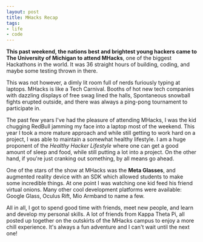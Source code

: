 ```yaml
---
layout: post
title: MHacks Recap
tags:
- life
- code
---
```


**This past weekend, the nations best and brightest young hackers came to The University of Michigan to attend MHacks**, one of the biggest Hackathons in the world. It was 36 straight hours of building, coding, and maybe some testing thrown in there. 

This was not however, a dimly lit room full of nerds furiously typing at laptops. MHacks is like a Tech Carnival. Booths of hot new tech companies with dazzling displays of free swag lined the halls, Spontaneous snowball fights erupted outside, and there was always a ping-pong tournament to participate in.

The past few years I've had the pleasure of attending MHacks, I was the kid chugging RedBull jamming my face into a laptop most of the weekend. This year I took a more mature approach and while still getting to work hard on a project, I was able to maintain a somewhat healthy lifestyle. I am a huge proponent of the *Healthy Hacker Lifestyle* where one can get a good amount of sleep and food, while still putting a lot into a project. On the other hand, if you're just cranking out something, by all means go ahead.

One of the stars of the show at MHacks was the **Meta Glasses**, and augmented reality device with an SDK which allowed students to make some incredible things. At one point I was watching one kid feed his friend virtual onions. Many other cool development platforms were available: Google Glass, Oculus Rift, Mio Armband to name a few.

All in all, I got to spend good time with friends, meet new people, and learn and develop my personal skills. A lot of friends from Kappa Theta Pi, all posted up together on the outskirts of the MHacks campus to enjoy a more chill experience. It's always a fun adventure and I can't wait until the next one!